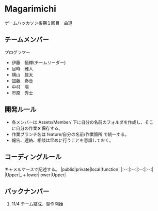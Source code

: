 # Magarimichi
ゲームハッカソン後期１回目　曲道

## チームメンバー
<summary>プログラマー</summary>

- 伊藤　恒輝(チームリーダー)
- 目時　雅人
- 横山　雄太
- 加藤　奏音
- 中村　陽
- 市原　秀士

## 開発ルール
- 各メンバーは Assets/Member/ 下に自分の名前のフォルダを作成し、そこに自分の作業を保存する。
- 作業ブランチ名は feature/自分の名前/作業箇所 で統一する。
- 報告、連絡、相談は早めに行うことを意識しておく。

## コーディングルール
キャメルケースで記述する。
|public|private|local|function|
|:--:|:--:|:--:|:--:|
|Upper|_ + lower|lower|Upper|

## バックナンバー
1. 11/4 チーム結成、製作開始
